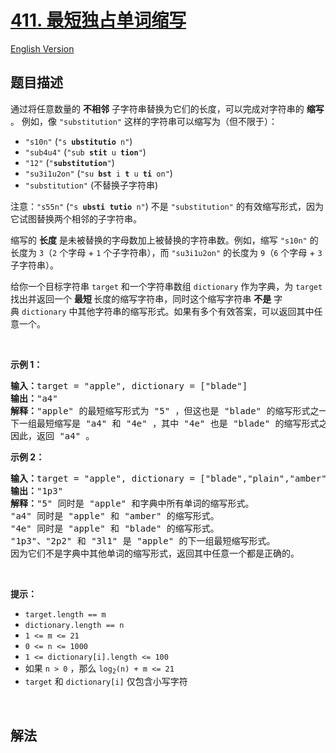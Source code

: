# [411. 最短独占单词缩写](https://leetcode.cn/problems/minimum-unique-word-abbreviation)

[English Version](/solution/0400-0499/0411.Minimum%20Unique%20Word%20Abbreviation/README_EN.md)

## 题目描述

<!-- 这里写题目描述 -->

<p>通过将任意数量的 <strong>不相邻</strong> 子字符串替换为它们的长度，可以完成对字符串的 <strong>缩写</strong> 。 例如，像 <code>"substitution"</code> 这样的字符串可以缩写为（但不限于）：</p>

<ul>
	<li><code>"s10n"</code> (<code>"s <strong>ubstitutio</strong> n"</code>)</li>
	<li><code>"sub4u4"</code> (<code>"sub <strong>stit</strong> u <strong>tion</strong>"</code>)</li>
	<li><code>"12"</code> (<code>"<strong>substitution</strong>"</code>)</li>
	<li><code>"su3i1u2on"</code> (<code>"su <strong>bst</strong> i <strong>t</strong> u <strong>ti</strong> on"</code>)</li>
	<li><code>"substitution"</code> (不替换子字符串)</li>
</ul>

<p>注意：<code>"s55n"</code> (<code>"s <strong>ubsti</strong> <strong>tutio</strong> n"</code>) 不是&nbsp;<code>"substitution"</code> 的有效缩写形式，因为它试图替换两个相邻的子字符串。</p>

<p>缩写的 <strong>长度</strong> 是未被替换的字母数加上被替换的字符串数。例如，缩写 <code>"s10n"</code> 的长度为 <code>3</code>（<code>2</code> 个字母 + <code>1</code> 个子字符串），而 <code>"su3i1u2on"</code> 的长度为 <code>9</code>（<code>6</code> 个字母 + <code>3</code> 子字符串）。</p>

<p>给你一个目标字符串 <code>target</code> 和一个字符串数组 <code>dictionary</code> 作为字典，为<em> </em><code>target</code> 找出并返回一个&nbsp;<strong>最短 </strong>长度的缩写字符串，同时这个缩写字符串 <strong>不是</strong> 字典&nbsp;<code>dictionary</code> 中其他字符串的缩写形式。如果有多个有效答案，可以返回其中任意一个。</p>

<p>&nbsp;</p>

<p><strong>示例 1：</strong></p>

<pre>
<strong>输入：</strong>target = "apple", dictionary = ["blade"]
<strong>输出：</strong>"a4"
<strong>解释：</strong>"apple" 的最短缩写形式为 "5" ，但这也是 "blade" 的缩写形式之一。
下一组最短缩写是 "a4" 和 "4e" ，其中 "4e" 也是 "blade" 的缩写形式之一，而 "a4" 不是。
因此，返回 "a4" 。
</pre>

<p><strong>示例 2：</strong></p>

<pre>
<strong>输入：</strong>target = "apple", dictionary = ["blade","plain","amber"]
<strong>输出：</strong>"1p3"
<strong>解释：</strong>"5" 同时是 "apple" 和字典中所有单词的缩写形式。
"a4" 同时是 "apple" 和 "amber" 的缩写形式。
"4e" 同时是 "apple" 和 "blade" 的缩写形式。
"1p3"、"2p2" 和 "3l1" 是 "apple" 的下一组最短缩写形式。
因为它们不是字典中其他单词的缩写形式，返回其中任意一个都是正确的。
</pre>

<p>&nbsp;</p>

<p><strong>提示：</strong></p>

<ul>
	<li><code>target.length == m</code></li>
	<li><code>dictionary.length == n</code></li>
	<li><code>1 &lt;= m &lt;= 21</code></li>
	<li><code>0 &lt;= n &lt;= 1000</code></li>
	<li><code>1 &lt;= dictionary[i].length&nbsp;&lt;= 100</code></li>
	<li>如果 <code>n &gt; 0</code> ，那么 <code>log<sub>2</sub>(n) + m &lt;= 21</code></li>
	<li><code>target</code>&nbsp;和&nbsp;<code>dictionary[i]</code>&nbsp;仅包含小写字符</li>
</ul>

<p>&nbsp;</p>

## 解法

<!-- end -->
